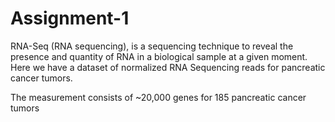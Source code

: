 # Assignment-1
RNA-Seq (RNA sequencing), is a sequencing technique to reveal the presence and quantity of
RNA in a biological sample at a given moment. Here we have a dataset of normalized RNA
Sequencing reads for pancreatic cancer tumors.

The measurement consists of ~20,000 genes
for 185 pancreatic cancer tumors
